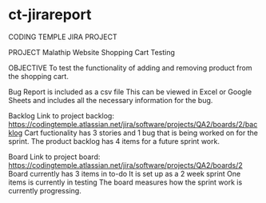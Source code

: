 # ct-jirareport


CODING TEMPLE JIRA PROJECT

PROJECT
Malathip Website Shopping Cart Testing

OBJECTIVE
To test the functionality of adding and removing product from the shopping cart. 

Bug Report is included as a csv file
This can be viewed in Excel or Google Sheets and includes all the necessary information for the bug.

Backlog
Link to project backlog: https://codingtemple.atlassian.net/jira/software/projects/QA2/boards/2/backlog
Cart fuctionality has 3 stories and 1 bug that is being worked on for the sprint. The product backlog has 4 items for a future sprint work.

Board
Link to project board: https://codingtemple.atlassian.net/jira/software/projects/QA2/boards/2
Board currently has 3 items in to-do
It is set up as a 2 week sprint
One items is currently in testing
The board measures how the sprint work is currently progressing.




